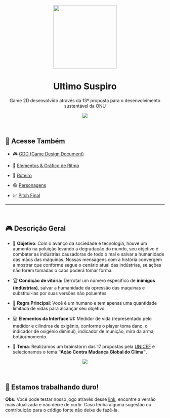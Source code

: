 <p align="center">
  <img src="https://i.pinimg.com/originals/8e/91/8c/8e918cb4a7076b6c70c0596f86687f93.png" width="200px"/>
</p>
             
<h1 align="center"> Ultimo Suspiro </h1>
<p align="center"> Game 2D desenvolvido através da 13º proposta para o desenvolvimento sustentável da ONU  </p>

<p align="center">
  <img src="https://i.pinimg.com/originals/e7/be/6f/e7be6f8db89e268ffd68e83e72b7ccd3.png" />  
</p>

&nbsp;  
## 📜 Acesse Também

- :video_game: [GDD (Game Design Document)](https://www.notion.so/GDD-Game-Design-Document-46744fa2e0cd4a07b76523d5e31fd5b7)

- :game_die: [Elementos & Gráfico de Ritmo](https://www.notion.so/Elementos-Gr-fico-de-Ritmo-f398b2ed48364488a4660663ef48fd5e)

- :scroll: [Roteiro](https://www.notion.so/Roteiro-59b1310a53e542d9aaa26c52f7800461)

- :smiley: [Personagens](https://www.notion.so/Personagens-83278da6909a499ca286b9106428eb48)

- :chart: [Pitch Final](https://docs.google.com/presentation/d/1gXJteckLWr6p47HAgvZDYsqJ-zUqSOM-WCogD6-jjBU/edit#slide=id.g442eb61d9d_0_23)

---


&nbsp;  
## 🎮 Descrição Geral

- :dart: **Objetivo**: Com o avanço da sociedade e tecnologia, houve um aumento na poluição levando a degradação do mundo, seu objetivo é combater as indústrias causadoras de todo o mal e salvar a humanidade das mãos das máquinas. Nossas mensagens com a história convergem a mostrar que conforme segue o cenário atual das indústrias, se ações não forem tomadas o caos poderá tomar forma. 

- :trophy: **Condição de vitória:** Derrotar um número específico de **inimigos (indústrias)**, salvar a humanidade da opressão das maquinas e substitui-las por suas versões não poluentes. 

- :rocket: **Regra Principal**: Você é um humano e tem apenas uma quantidade limitada de vidas para alcançar seu objetivo. 

- :computer: **Elementos da Interface UI:** Medidor de vida (representado pelo medidor e cilindros de oxigênio, conforme o player toma dano, o indicador de oxigênio diminui), indicador de munição, mira da arma, botão/momento.

- :tada: **Tema**: Realizamos um brainstorm das 17 propostas pela [UNICEF](https://nacoesunidas.org/pos2015/agenda2030/) e selecionamos o tema **"Ação Contra Mudança Global do Clima"**. 



<p align="center">
  <img src="https://images-ext-2.discordapp.net/external/dtAXvclgNQwGy7ULr1pyRxyyNhPD3DNWpVcDgRgCZtc/https/media.discordapp.net/attachments/742206906768031815/742207174452838410/Front_Walk_1.gif?width=375&height=375" />  
</p>


&nbsp;  
## 📜 Estamos trabalhando duro!
**Obs:** Você pode testar nosso jogo através desse [link](https://drive.google.com/drive/folders/1O-sXteg7ZK1NJd3yL3D4E8eeYvZa0wO-), encontre a versão mais atualizada e não deixe de curtir. Caso tenha alguma sugestão ou contribuição para o código fonte não deixe de fazê-la.



